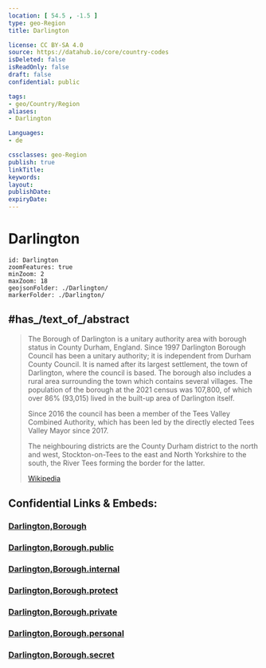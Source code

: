 ```yaml
---
location: [ 54.5 , -1.5 ] 
type: geo-Region
title: Darlington

license: CC BY-SA 4.0
source: https://datahub.io/core/country-codes
isDeleted: false
isReadOnly: false
draft: false
confidential: public

tags:
- geo/Country/Region
aliases:
- Darlington

Languages:
- de

cssclasses: geo-Region
publish: true
linkTitle: 
keywords: 
layout: 
publishDate: 
expiryDate: 
---
```


# Darlington

```leaflet
id: Darlington
zoomFeatures: true 
minZoom: 2 
maxZoom: 18
geojsonFolder: ./Darlington/
markerFolder: ./Darlington/
```


## #has_/text_of_/abstract 

> The Borough of Darlington is a unitary authority area with borough status in County Durham, England. Since 1997 Darlington Borough Council has been a unitary authority; it is independent from Durham County Council. It is named after its largest settlement, the town of Darlington, where the council is based. The borough also includes a rural area surrounding the town which contains several villages. The population of the borough at the 2021 census was 107,800, of which over 86% (93,015) lived in the built-up area of Darlington itself.
>
> Since 2016 the council has been a member of the Tees Valley Combined Authority, which has been led by the directly elected Tees Valley Mayor since 2017.
>
> The neighbouring districts are the County Durham district to the north and west, Stockton-on-Tees to the east and North Yorkshire to the south, the River Tees forming the border for the latter.
>
> [Wikipedia](https://en.wikipedia.org/wiki/Borough%20of%20Darlington)


## Confidential Links & Embeds: 

### [Darlington,Borough](/_Standards/Earth/Continent/Europe/Europe~North/UK/England/Regions~England/North_East_England/Durham,County/Darlington,Borough.md) 

### [Darlington,Borough.public](/_public/Earth/Continent/Europe/Europe~North/UK/England/Regions~England/North_East_England/Durham,County/Darlington,Borough.public.md) 

### [Darlington,Borough.internal](/_internal/Earth/Continent/Europe/Europe~North/UK/England/Regions~England/North_East_England/Durham,County/Darlington,Borough.internal.md) 

### [Darlington,Borough.protect](/_protect/Earth/Continent/Europe/Europe~North/UK/England/Regions~England/North_East_England/Durham,County/Darlington,Borough.protect.md) 

### [Darlington,Borough.private](/_private/Earth/Continent/Europe/Europe~North/UK/England/Regions~England/North_East_England/Durham,County/Darlington,Borough.private.md) 

### [Darlington,Borough.personal](/_personal/Earth/Continent/Europe/Europe~North/UK/England/Regions~England/North_East_England/Durham,County/Darlington,Borough.personal.md) 

### [Darlington,Borough.secret](/_secret/Earth/Continent/Europe/Europe~North/UK/England/Regions~England/North_East_England/Durham,County/Darlington,Borough.secret.md)


